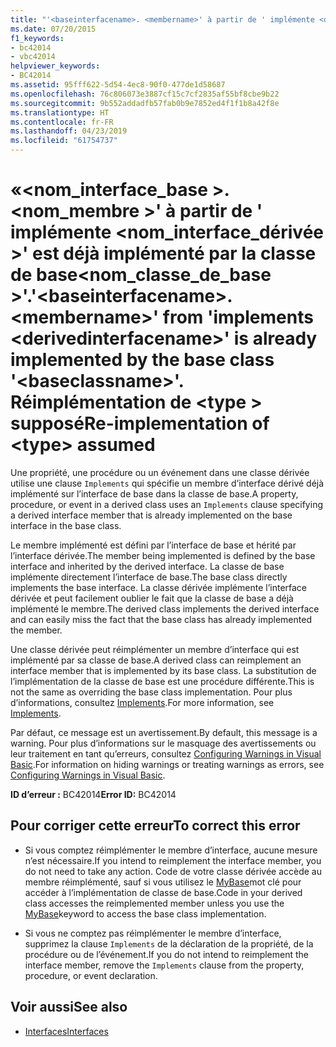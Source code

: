 ```yaml
---
title: "'<baseinterfacename>. <membername>' à partir de ' implémente <derivedinterfacename>'est déjà implémenté par la classe de base'<baseclassname>'. Réimplémentation de <type> supposé"
ms.date: 07/20/2015
f1_keywords:
- bc42014
- vbc42014
helpviewer_keywords:
- BC42014
ms.assetid: 95fff622-5d54-4ec8-90f0-477de1d58687
ms.openlocfilehash: 76c806073e3887cf15c7cf2835af55bf8cbe9b22
ms.sourcegitcommit: 9b552addadfb57fab0b9e7852ed4f1f1b8a42f8e
ms.translationtype: HT
ms.contentlocale: fr-FR
ms.lasthandoff: 04/23/2019
ms.locfileid: "61754737"
---
```

# <a name="baseinterfacenamemembername-from-implements-derivedinterfacename-is-already-implemented-by-the-base-class-baseclassname-re-implementation-of-type-assumed"></a><span data-ttu-id="b7e22-103">«\<nom_interface_base >. \<nom_membre >' à partir de ' implémente \<nom_interface_dérivée >' est déjà implémenté par la classe de base\<nom_classe_de_base >'.</span><span class="sxs-lookup"><span data-stu-id="b7e22-103">'\<baseinterfacename>.\<membername>' from 'implements \<derivedinterfacename>' is already implemented by the base class '\<baseclassname>'.</span></span> <span data-ttu-id="b7e22-104">Réimplémentation de \<type > supposé</span><span class="sxs-lookup"><span data-stu-id="b7e22-104">Re-implementation of \<type> assumed</span></span>
<span data-ttu-id="b7e22-105">Une propriété, une procédure ou un événement dans une classe dérivée utilise une clause `Implements` qui spécifie un membre d’interface dérivé déjà implémenté sur l’interface de base dans la classe de base.</span><span class="sxs-lookup"><span data-stu-id="b7e22-105">A property, procedure, or event in a derived class uses an `Implements` clause specifying a derived interface member that is already implemented on the base interface in the base class.</span></span>  
  
 <span data-ttu-id="b7e22-106">Le membre implémenté est défini par l’interface de base et hérité par l’interface dérivée.</span><span class="sxs-lookup"><span data-stu-id="b7e22-106">The member being implemented is defined by the base interface and inherited by the derived interface.</span></span> <span data-ttu-id="b7e22-107">La classe de base implémente directement l’interface de base.</span><span class="sxs-lookup"><span data-stu-id="b7e22-107">The base class directly implements the base interface.</span></span> <span data-ttu-id="b7e22-108">La classe dérivée implémente l’interface dérivée et peut facilement oublier le fait que la classe de base a déjà implémenté le membre.</span><span class="sxs-lookup"><span data-stu-id="b7e22-108">The derived class implements the derived interface and can easily miss the fact that the base class has already implemented the member.</span></span>  
  
 <span data-ttu-id="b7e22-109">Une classe dérivée peut réimplémenter un membre d’interface qui est implémenté par sa classe de base.</span><span class="sxs-lookup"><span data-stu-id="b7e22-109">A derived class can reimplement an interface member that is implemented by its base class.</span></span> <span data-ttu-id="b7e22-110">La substitution de l’implémentation de la classe de base est une procédure différente.</span><span class="sxs-lookup"><span data-stu-id="b7e22-110">This is not the same as overriding the base class implementation.</span></span> <span data-ttu-id="b7e22-111">Pour plus d’informations, consultez [Implements](../../visual-basic/language-reference/statements/implements-clause.md).</span><span class="sxs-lookup"><span data-stu-id="b7e22-111">For more information, see [Implements](../../visual-basic/language-reference/statements/implements-clause.md).</span></span>  
  
 <span data-ttu-id="b7e22-112">Par défaut, ce message est un avertissement.</span><span class="sxs-lookup"><span data-stu-id="b7e22-112">By default, this message is a warning.</span></span> <span data-ttu-id="b7e22-113">Pour plus d’informations sur le masquage des avertissements ou leur traitement en tant qu’erreurs, consultez [Configuring Warnings in Visual Basic](/visualstudio/ide/configuring-warnings-in-visual-basic).</span><span class="sxs-lookup"><span data-stu-id="b7e22-113">For information on hiding warnings or treating warnings as errors, see [Configuring Warnings in Visual Basic](/visualstudio/ide/configuring-warnings-in-visual-basic).</span></span>  
  
 <span data-ttu-id="b7e22-114">**ID d’erreur :** BC42014</span><span class="sxs-lookup"><span data-stu-id="b7e22-114">**Error ID:** BC42014</span></span>  
  
## <a name="to-correct-this-error"></a><span data-ttu-id="b7e22-115">Pour corriger cette erreur</span><span class="sxs-lookup"><span data-stu-id="b7e22-115">To correct this error</span></span>  
  
- <span data-ttu-id="b7e22-116">Si vous comptez réimplémenter le membre d’interface, aucune mesure n’est nécessaire.</span><span class="sxs-lookup"><span data-stu-id="b7e22-116">If you intend to reimplement the interface member, you do not need to take any action.</span></span> <span data-ttu-id="b7e22-117">Code de votre classe dérivée accède au membre réimplémenté, sauf si vous utilisez le [MyBase](~/docs/visual-basic/programming-guide/program-structure/me-my-mybase-and-myclass.md#mybase)mot clé pour accéder à l’implémentation de classe de base.</span><span class="sxs-lookup"><span data-stu-id="b7e22-117">Code in your derived class accesses the reimplemented member unless you use the [MyBase](~/docs/visual-basic/programming-guide/program-structure/me-my-mybase-and-myclass.md#mybase)keyword to access the base class implementation.</span></span>  
  
- <span data-ttu-id="b7e22-118">Si vous ne comptez pas réimplémenter le membre d’interface, supprimez la clause `Implements` de la déclaration de la propriété, de la procédure ou de l’événement.</span><span class="sxs-lookup"><span data-stu-id="b7e22-118">If you do not intend to reimplement the interface member, remove the `Implements` clause from the property, procedure, or event declaration.</span></span>  
  
## <a name="see-also"></a><span data-ttu-id="b7e22-119">Voir aussi</span><span class="sxs-lookup"><span data-stu-id="b7e22-119">See also</span></span>

- [<span data-ttu-id="b7e22-120">Interfaces</span><span class="sxs-lookup"><span data-stu-id="b7e22-120">Interfaces</span></span>](../../visual-basic/programming-guide/language-features/interfaces/index.md)
